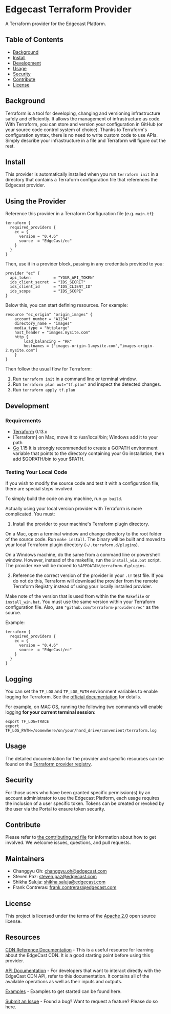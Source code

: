 # Edgecast Terraform Provider
A Terraform provider for the Edgecast Platform.

## Table of Contents

- [Background](#background)
- [Install](#install)
- [Development](#development)
- [Usage](#usage)
- [Security](#security)
- [Contribute](#contribute)
- [License](#license)

## Background

Terraform is a tool for developing, changing and versioning infrastructure 
safely and efficiently. It allows the management of infrastructure as code. With Terraform, you can store and version your configuration in GitHub (or your 
source code control system of choice). Thanks to Terraform's configuration 
syntax, there is no need to write custom code to use APIs. Simply describe your
infrastructure in a file and Terraform will figure out the rest.

## Install
This provider is automatically installed when you run `terraform init` in a 
directory that contains a Terraform configuration file that references the 
Edgecast provider.

## Using the Provider
Reference this provider in a Terraform Configuration file (e.g. `main.tf`):

```
terraform {
  required_providers {
    ec = {
      version = "0.4.6"
      source  = "EdgeCast/ec"
    }
  }
}
```

Then, use it in a provider block, passing in any credentials provided to you:
```
provider "ec" {
  api_token          = "YOUR_API_TOKEN"
  ids_client_secret  = "IDS_SECRET"
  ids_client_id      = "IDS_CLIENT_ID"
  ids_scope          = "IDS_SCOPE"
}
```

Below this, you can start defining resources. For example:
```
resource "ec_origin" "origin_images" {
    account_number = "A1234"
    directory_name = "images"
    media_type = "httplarge"
    host_header = "images.mysite.com"
    http {
        load_balancing = "RR"
        hostnames = ["images-origin-1.mysite.com","images-origin-2.mysite.com"]
    }
}
```
Then follow the usual flow for Terraform:
1. Run `terraform init` in a command line or terminal window.
2. Run `terraform plan out="tf.plan"` and inspect the detected changes.
3. Run `terraform apply tf.plan`

## Development
### Requirements
-    [Terraform](https://www.terraform.io/downloads.html) 0.13.x
-    [Terraform] on Mac, move it to /usr/local/bin; Windows add it to your path
-    [Go](https://golang.org/) 1.15
It is strongly recommended to create a GOPATH environment variable that points
to the directory containing your Go installation, then add $GOPATH/bin to your 
$PATH.

### Testing Your Local Code
If you wish to modify the source code and test it with a configuration file,
there are special steps involved.

To simply build the code on any machine, run `go build`.

Actually using your local version provider with Terraform is more complicated.
You must:

1. Install the provider to your machine's Terraform plugin directory.

On a Mac, open a terminal window and change directory to the root folder of
the source code. Run `make install`. The binary will be built and moved to your
local Terraform plugin directory (`~/.terraform.d/plugins`).

On a Windows machine, do the same from a command line or powershell window. 
However, instead of the makefile, run the `install_win.bat` script. The provider
exe will be moved to `%APPDATA%\terraform.d\plugins`.

2. Reference the correct version of the provider in your `.tf` test file.
If you do not do this, Terraform will download the provider from the remote
Terraform Registry instead of using your locally installed provider. 

Make note of the version that is used from within the the `Makefile` or 
`install_win.bat`. You must use the same version within your Terraform 
configuration file. Also, use `"github.com/terraform-providers/ec"` as the
source.

Example:
```
terraform {
  required_providers {
    ec = {
      version = "0.4.6"
      source  = "EdgeCast/ec"
    }
  }
}
```

## Logging
You can set the `TF_LOG` and `TF_LOG_PATH` environment variables to enable logging for Terraform. See the [official documentation](https://www.terraform.io/docs/internals/debugging.html) for details.

For example, on MAC OS, running the following two commands will enable logging **for your current terminal session**:
```
export TF_LOG=TRACE
export TF_LOG_PATH=/somewhere/on/your/hard_drive/convenient/terraform.log
```

## Usage
The detailed documentation for the provider and specific resources can be found on the [Terraform provider registry](https://registry.terraform.io/providers/EdgeCast/ec/latest/docs).

## Security

For those users who have been granted specific permission(s) by an account administrator to use the Edgecast Platform, each usage requires the inclusion of a user specific token. Tokens can be created or revoked by the user via the Portal to ensure token security.

## Contribute

Please refer to [the contributing.md file](Contributing.md) for information about how to get involved. We welcome issues, questions, and pull requests.

## Maintainers
- Changgyu Oh: changgyu.oh@edgecast.com
- Steven Paz: steven.paz@edgecast.com
- Shikha Saluja: shikha.saluja@edgecast.com
- Frank Contreras: frank.contreras@edgecast.com

## License
This project is licensed under the terms of the [Apache 2.0](LICENSE) open 
source license.

## Resources
[CDN Reference Documentation](https://docs.edgecast.com/cdn/index.html) - This 
is a useful resource for learning about the EdgeCast CDN. It is a good starting 
point before using this provider.

[API Documentation](https://docs.edgecast.com/cdn/index.html#REST-API.htm%3FTocPath%3D_____8) - For developers that want to interact directly with the EdgeCast CDN API, refer 
to this documentation. It contains all of the available operations as well as 
their inputs and outputs.

[Examples](https://github.com/EdgeCast/terraform-provider-ec/tree/Master/examples) - Examples to get started can be found here.

[Submit an Issue](https://github.com/EdgeCast/terraform-provider-ec/issues) - Found a bug? Want to request a feature? Please do so here.

